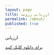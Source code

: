```yaml
---
layout: page
title: ارزیابی رزومه
permalink: /about/
published: true
---
```





ارزیابی


[برای دانلود کلیک کنید](mailto:email@domain.com)
